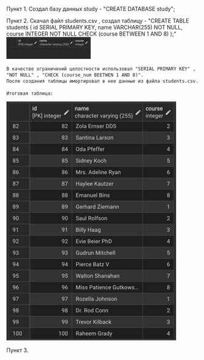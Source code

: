Пункт 1.
    Создал базу данных study - "CREATE DATABASE study";

Пункт 2.
    Скачал файл students.csv , создал таблицу - "CREATE TABLE students (
                                                    id SERIAL PRIMARY KEY,
                                                    name VARCHAR(255) NOT NULL,
                                                    course INTEGER NOT NULL 
                                                    CHECK (course BETWEEN 1 AND 8)
                                                );"
![Созданная таблица студентов](screenshot/empty_students_table.png)

    В качестве ограничений целостности использовал "SERIAL PRIMARY KEY" ,
    "NOT NULL" , "CHECK (course_num BEETWEN 1 AND 8)".
    После создания таблицы имортировал в нее данные из файла students.csv.

    Итоговая таблица: 
![Заполненная таблица студентов](screenshot/students_table.png)

Пункт 3.
